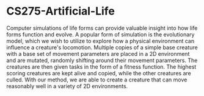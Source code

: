# CS275-Artificial-Life

Computer simulations of life forms can provide valuable insight into how life forms function and evolve. A popular form of simulation is the evolutionary model, which we wish to utilize to explore how a physical environment can influence a creature's locomotion. Multiple copies of a simple base creature with a base set of movement parameters are placed in a 2D environment and are mutated, randomly shifting around their movement parameters. The creatures are then given tasks in the form of a fitness function. The highest scoring creatures are kept alive and copied, while the other creatures are culled. With our method, we are able to create a creature that can move reasonably well in a variety of 2D environments.

